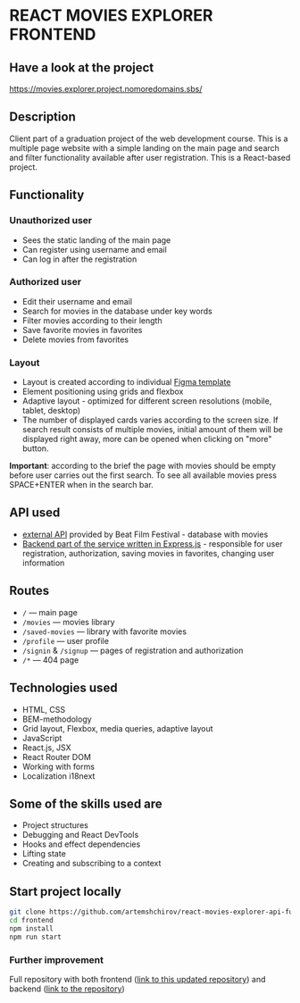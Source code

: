 # REACT MOVIES EXPLORER FRONTEND

## Have a look at the project

<https://movies.explorer.project.nomoredomains.sbs/>

## Description

Client part of a graduation project of the web development course. This is a multiple page website with a simple landing on the main page and search and filter functionality available after user registration. This is a React-based project.

## Functionality

### Unauthorized user

- Sees the static landing of the main page
- Can register using username and email
- Can log in after the registration

### Authorized user

- Edit their username and email
- Search for movies in the database under key words
- Filter movies according to their length
- Save favorite movies in favorites
- Delete movies from favorites

### Layout

- Layout is created according to individual [Figma template](<https://www.figma.com/file/1QBwqTHjFN6CDo0M39JUaL/Diploma-(Main)?node-id=344%3A0>)
- Element positioning using grids and flexbox
- Adaptive layout - optimized for different screen resolutions (mobile, tablet, desktop)
- The number of displayed cards varies according to the screen size. If search result consists of multiple movies, initial amount of them will be displayed right away, more can be opened when clicking on "more" button.

**Important**: according to the brief the page with movies should be empty before user carries out the first search. To see all available movies press SPACE+ENTER when in the search bar.

## API used

- [external API](https://api.nomoreparties.co/beatfilm-movies) provided by Beat Film Festival - database with movies
- [Backend part of the service written in Express.js](https://github.com/artemshchirov/react-movies-explorer-api-full/tree/main/backend) - responsible for user registration, authorization, saving movies in favorites, changing user information

## Routes

- `/` — main page
- `/movies` — movies library
- `/saved-movies` — library with favorite movies
- `/profile` — user profile
- `/signin` & `/signup` — pages of registration and authorization
- `/*` — 404 page

## Technologies used

- HTML, CSS
- BEM-methodology
- Grid layout, Flexbox, media queries, adaptive layout
- JavaScript
- React.js, JSX
- React Router DOM
- Working with forms
- Localization i18next

## Some of the skills used are

- Project structures
- Debugging and React DevTools
- Hooks and effect dependencies
- Lifting state
- Creating and subscribing to a context

## Start project locally

```bash
git clone https://github.com/artemshchirov/react-movies-explorer-api-full.git
cd frontend
npm install
npm run start
```

### Further improvement

Full repository with both frontend ([link to this updated repository](https://github.com/artemshchirov/react-movies-explorer-api-full/tree/main/frontend)) and backend ([link to the repository](https://github.com/artemshchirov/react-movies-explorer-api-full))
